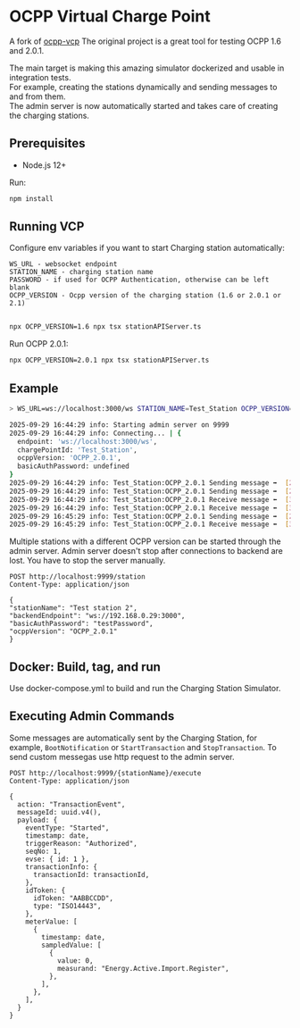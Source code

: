 # OCPP Virtual Charge Point

A fork of [ocpp-vcp](https://github.com/solidstudiosh/ocpp-vcp)
The original project is a great tool for testing OCPP 1.6 and 2.0.1.

The main target is making this amazing simulator dockerized and usable in integration tests.  
For example, creating the stations dynamically and sending messages to and from them.  
The admin server is now automatically started and takes care of creating the charging stations.

## Prerequisites

- Node.js 12+

Run:

```bash
npm install
```

## Running VCP

Configure env variables if you want to start Charging station automatically:

```
WS_URL - websocket endpoint
STATION_NAME - charging station name
PASSWORD - if used for OCPP Authentication, otherwise can be left blank
OCPP_VERSION - Ocpp version of the charging station (1.6 or 2.0.1 or 2.1) 
```


```bash

npx OCPP_VERSION=1.6 npx tsx stationAPIServer.ts
```

Run OCPP 2.0.1:

```bash
npx OCPP_VERSION=2.0.1 npx tsx stationAPIServer.ts
```


## Example

```bash
> WS_URL=ws://localhost:3000/ws STATION_NAME=Test_Station OCPP_VERSION=1.6 PASSWORD=default npx tsx stationAPIServer.ts

2025-09-29 16:44:29 info: Starting admin server on 9999 
2025-09-29 16:44:29 info: Connecting... | {
  endpoint: 'ws://localhost:3000/ws',
  chargePointId: 'Test_Station',
  ocppVersion: 'OCPP_2.0.1',
  basicAuthPassword: undefined
} 
2025-09-29 16:44:29 info: Test_Station:OCPP_2.0.1 Sending message ➡️  [2,"d7768889-cd71-4fe2-b02a-2c2accfc14ac","BootNotification",{"reason":"PowerUp","chargingStation":{"model":"VirtualChargePoint","vendorName":"Solidstudio"}}] 
2025-09-29 16:44:29 info: Test_Station:OCPP_2.0.1 Sending message ➡️  [2,"a7f1f39f-c9f2-4440-856f-5d635d5024b1","StatusNotification",{"timestamp":"2025-09-29T14:44:29.307Z","connectorStatus":"Available","evseId":1,"connectorId":1}] 
2025-09-29 16:44:29 info: Test_Station:OCPP_2.0.1 Receive message ⬅️  [3,"d7768889-cd71-4fe2-b02a-2c2accfc14ac",{"customData":null,"currentTime":"2025-09-29T14:44:29.314Z","interval":60,"status":"Accepted","statusInfo":null}] 
2025-09-29 16:44:29 info: Test_Station:OCPP_2.0.1 Receive message ⬅️  [3,"a7f1f39f-c9f2-4440-856f-5d635d5024b1",{"customData":null}] 
2025-09-29 16:45:29 info: Test_Station:OCPP_2.0.1 Sending message ➡️  [2,"49994c69-2bf9-4a23-a79d-16a4b8555e76","Heartbeat",{}] 
2025-09-29 16:45:29 info: Test_Station:OCPP_2.0.1 Receive message ⬅️  [3,"49994c69-2bf9-4a23-a79d-16a4b8555e76",{"customData":null,"currentTime":"2025-09-29T14:45:29.328Z"}] 
```

Multiple stations with a different OCPP version can be started through the admin server. Admin server doesn't stop after connections to backend are lost. You have to stop the server manually.

```http request
POST http://localhost:9999/station
Content-Type: application/json

{
"stationName": "Test station 2",
"backendEndpoint": "ws://192.168.0.29:3000",
"basicAuthPassword": "testPassword",
"ocppVersion": "OCPP_2.0.1"
}

```

## Docker: Build, tag, and run

Use docker-compose.yml to build and run the Charging Station Simulator. 


## Executing Admin Commands

Some messages are automatically sent by the Charging Station, for example, `BootNotification` or `StartTransaction` and `StopTransaction`.
To send custom messegas use http request to the admin server. 

```http request
POST http://localhost:9999/{stationName}/execute
Content-Type: application/json

{
  action: "TransactionEvent",
  messageId: uuid.v4(),
  payload: {
    eventType: "Started",
    timestamp: date,
    triggerReason: "Authorized",
    seqNo: 1,
    evse: { id: 1 },
    transactionInfo: {
      transactionId: transactionId,
    },
    idToken: {
      idToken: "AABBCCDD",
      type: "ISO14443",
    },
    meterValue: [
      {
        timestamp: date,
        sampledValue: [
          {
            value: 0,
            measurand: "Energy.Active.Import.Register",
          },
        ],
      },
    ],
  }
}

```



